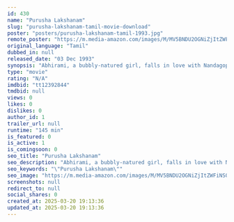 ```yaml
---
id: 430
name: "Purusha Lakshanam"
slug: "purusha-lakshanam-tamil-movie-download"
poster: "posters/purusha-lakshanam-tamil-1993.jpg"
remote_poster: "https://m.media-amazon.com/images/M/MV5BNDU2OGNiZjItZWFiNS00NDllLWJmOTMtN2UzNzYxMWIzNWQ0XkEyXkFqcGdeQXVyOTk3NTc2MzE@._V1_SX300.jpg"
original_language: "Tamil"
dubbed_in: null
released_date: "03 Dec 1993"
synopsis: "Abhirami, a bubbly-natured girl, falls in love with Nandagopal, a successful manager. Unfortunately, Abhirami's classmate, Raja, erupts with jealousy and attempts to break their bond"
type: "movie"
rating: "N/A"
imdbid: "tt12392844"
tmdbid: null
views: 0
likes: 0
dislikes: 0
author_id: 1
trailer_url: null
runtime: "145 min"
is_featured: 0
is_active: 1
is_comingsoon: 0
seo_title: "Purusha Lakshanam"
seo_description: "Abhirami, a bubbly-natured girl, falls in love with Nandagopal, a successful manager. Unfortunately, Abhirami's classmate, Raja, erupts with jealousy and attempts to break their bond"
seo_keywords: "\"Purusha Lakshanam\""
seo_image: "https://m.media-amazon.com/images/M/MV5BNDU2OGNiZjItZWFiNS00NDllLWJmOTMtN2UzNzYxMWIzNWQ0XkEyXkFqcGdeQXVyOTk3NTc2MzE@._V1_SX300.jpg"
screenshots: null
redirect_to: null
social_shares: 0
created_at: 2025-03-20 19:13:36
updated_at: 2025-03-20 19:13:36
---
```


